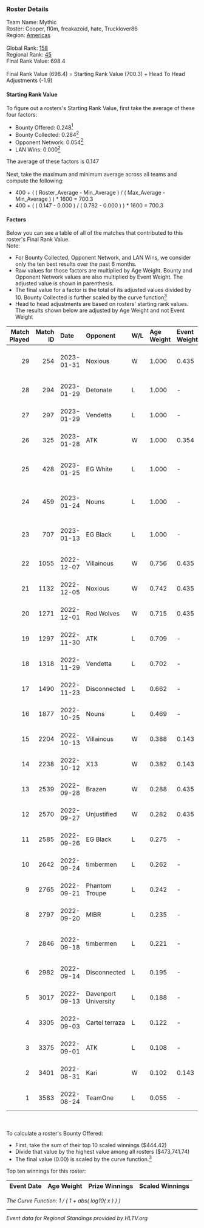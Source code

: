 ### Roster Details<br />
Team Name: Mythic<br />
Roster: Cooper, fl0m, freakazoid, hate, Trucklover86<br />
Region: [Americas]( ../standings_americas.md)<br />
<br />
Global Rank: [158](../standings_global.md)<br />
Regional Rank: [45]( ../standings_americas.md)<br />
Final Rank Value:  698.4<br />
<br />
Final Rank Value (698.4) = Starting Rank Value (700.3) + Head To Head Adjustments (-1.9)<br />

#### Starting Rank Value<br />
To figure out a rosters's Starting Rank Value, first take the average of these four factors:<br />
- Bounty Offered: 0.248[<sup>1</sup>](#table2)
- Bounty Collected: 0.284[<sup>2</sup>](#table1)
- Opponent Network: 0.054[<sup>2</sup>](#table1)
- LAN Wins: 0.000[<sup>2</sup>](#table1)

The average of these factors is 0.147<br />
<br />
Next, take the maximum and minimum average across all teams and compute the following:<br />
- 400 + ( ( Roster_Average - Min_Average ) / ( Max_Average - Min_Average ) ) * 1600 = 700.3
- 400 + ( ( 0.147 - 0.000 ) / ( 0.782 - 0.000 ) ) * 1600 = 700.3


#### Factors<br />
Below you can see a table of all of the matches that contributed to this roster's Final Rank Value.<br />
Note:<br />

- For Bounty Collected, Opponent Network, and LAN Wins, we consider only the ten best results over the past 6 months.
- Raw values for those factors are multiplied by Age Weight. Bounty and Opponent Network values are also multiplied by Event Weight. The adjusted value is shown in parenthesis.
- The final value for a factor is the total of its adjusted values divided by 10. Bounty Collected is further scaled by the curve function[<sup>3</sup>](#curveFunction)
- Head to head adjustments are based on rosters' starting rank values. The results shown below are adjusted by Age Weight and not Event Weight
<span id="table1"></span><br />


| Match Played | Match ID | Date       | Opponent             | W/L | Age Weight | Event Weight | Bounty Collected | Opponent Network | LAN Wins  | H2H Adj. | Roster                                       |
| -: | -: | :- | :- | :- | :- | :- | :- | :- | :- | -: | :- |
|           29 |      254 | 2023-01-31 | Noxious              | W   | 1.000      | 0.435        | 0.006 (0.002)    | 0.180 (0.078)    | 0 (0.000) |    13.48 | Cooper, fl0m, freakazoid, hate, Trucklover86 |
|           28 |      294 | 2023-01-29 | Detonate             | L   | 1.000      | -            | -                | -                | -         |   -12.80 | Cooper, fl0m, hate, JoJo, Trucklover86       |
|           27 |      297 | 2023-01-29 | Vendetta             | L   | 1.000      | -            | -                | -                | -         |    -9.19 | Cooper, fl0m, hate, JoJo, Trucklover86       |
|           26 |      325 | 2023-01-28 | ATK                  | W   | 1.000      | 0.354        | 0.070 (0.025)    | 0.646 (0.229)    | 0 (0.000) |    25.99 | Cooper, fl0m, hate, JoJo, Trucklover86       |
|           25 |      428 | 2023-01-25 | EG White             | L   | 1.000      | -            | -                | -                | -         |    -6.09 | Cooper, fl0m, freakazoid, hate, Trucklover86 |
|           24 |      459 | 2023-01-24 | Nouns                | L   | 1.000      | -            | -                | -                | -         |    -8.07 | Cooper, fl0m, freakazoid, hate, Trucklover86 |
|           23 |      707 | 2023-01-13 | EG Black             | L   | 1.000      | -            | -                | -                | -         |    -6.58 | ERIC, freakazoid, hate, jasonR, Trucklover86 |
|           22 |     1055 | 2022-12-07 | Villainous           | W   | 0.756      | 0.435        | 0.000 (0.000)    | 0.226 (0.074)    | 0 (0.000) |     7.99 | Cooper, fl0m, freakazoid, hate, tweiss       |
|           21 |     1132 | 2022-12-05 | Noxious              | W   | 0.742      | 0.435        | 0.006 (0.002)    | 0.180 (0.058)    | 0 (0.000) |    10.20 | Cooper, fl0m, freakazoid, hate, tweiss       |
|           20 |     1271 | 2022-12-01 | Red Wolves           | W   | 0.715      | 0.435        | 0.002 (0.001)    | 0.291 (0.090)    | 0 (0.000) |    11.01 | Cooper, fl0m, freakazoid, hate, tweiss       |
|           19 |     1297 | 2022-11-30 | ATK                  | L   | 0.709      | -            | -                | -                | -         |    -3.50 | Cooper, fl0m, freakazoid, hate, tweiss       |
|           18 |     1318 | 2022-11-29 | Vendetta             | L   | 0.702      | -            | -                | -                | -         |    -7.88 | Cooper, fl0m, freakazoid, hate, tweiss       |
|           17 |     1490 | 2022-11-23 | Disconnected         | L   | 0.662      | -            | -                | -                | -         |    -8.72 | Cooper, fl0m, freakazoid, hate, tweiss       |
|           16 |     1877 | 2022-10-25 | Nouns                | L   | 0.469      | -            | -                | -                | -         |    -3.76 | Cooper, fl0m, freakazoid, hate, tweiss       |
|           15 |     2204 | 2022-10-13 | Villainous           | W   | 0.388      | 0.143        | 0.003 (0.000)    | 0.097 (0.005)    | 0 (0.000) |     5.51 | Cooper, fl0m, hate, tweiss, YuZ              |
|           14 |     2238 | 2022-10-12 | X13                  | W   | 0.382      | 0.143        | 0.001 (0.000)    | 0.090 (0.005)    | 0 (0.000) |     5.57 | Cooper, fl0m, hate, tweiss, YuZ              |
|           13 |     2539 | 2022-09-28 | Brazen               | W   | 0.288      | 0.435        | 0.001 (0.000)    | 0.022 (0.003)    | 0 (0.000) |     3.86 | Cooper, fl0m, hate, tweiss, YuZ              |
|           12 |     2570 | 2022-09-27 | Unjustified          | W   | 0.282      | 0.435        | 0.000 (0.000)    | 0.014 (0.002)    | 0 (0.000) |     2.46 | Cooper, fl0m, hate, tweiss, YuZ              |
|           11 |     2585 | 2022-09-26 | EG Black             | L   | 0.275      | -            | -                | -                | -         |    -2.29 | Cooper, fl0m, hate, tweiss, YuZ              |
|           10 |     2642 | 2022-09-24 | timbermen            | L   | 0.262      | -            | -                | -                | -         |    -2.87 | Cooper, fl0m, hate, Keiti, tweiss            |
|            9 |     2765 | 2022-09-21 | Phantom Troupe       | L   | 0.242      | -            | -                | -                | -         |    -4.41 | Cooper, fl0m, freakazoid, hate, tweiss       |
|            8 |     2797 | 2022-09-20 | MIBR                 | L   | 0.235      | -            | -                | -                | -         |    -1.13 | Cooper, fl0m, freakazoid, hate, tweiss       |
|            7 |     2846 | 2022-09-18 | timbermen            | L   | 0.221      | -            | -                | -                | -         |    -2.45 | Cooper, fl0m, hate, Trucklover86, tweiss     |
|            6 |     2982 | 2022-09-14 | Disconnected         | L   | 0.195      | -            | -                | -                | -         |    -2.79 | Cooper, fl0m, freakazoid, hate, YuZ          |
|            5 |     3017 | 2022-09-13 | Davenport University | L   | 0.188      | -            | -                | -                | -         |    -2.65 | Cooper, fl0m, freakazoid, hate, YuZ          |
|            4 |     3305 | 2022-09-03 | Cartel terraza       | L   | 0.122      | -            | -                | -                | -         |    -2.16 | Cooper, fl0m, freakazoid, hate, YuZ          |
|            3 |     3375 | 2022-09-01 | ATK                  | L   | 0.108      | -            | -                | -                | -         |    -0.68 | Cooper, fl0m, freakazoid, hate, YuZ          |
|            2 |     3401 | 2022-08-31 | Kari                 | W   | 0.102      | 0.143        | 0.000 (0.000)    | 0.000 (0.000)    | 0 (0.000) |     0.50 | Cooper, fl0m, freakazoid, hate, YuZ          |
|            1 |     3583 | 2022-08-24 | TeamOne              | L   | 0.055      | -            | -                | -                | -         |    -0.46 | Cooper, fl0m, freakazoid, hate, YuZ          |

<br />
<span id="table2"></span><br />
To calculate a roster's Bounty Offered:<br />

- First, take the sum of their top 10 scaled winnings ($444.42)
- Divide that value by the highest value among all rosters ($473,741.74)
- The final value (0.00) is scaled by the curve function.[<sup>3</sup>](#curveFunction)

Top ten winnings for this roster:<br />

| Event Date | Age Weight | Prize Winnings | Scaled Winnings |
| :- | -: | :- | :- |


<span id="curveFunction"></span>_The Curve Function: 1 / ( 1 + abs( log10( x ) ) )_<br />

---
_Event data for Regional Standings provided by HLTV.org_<br />
